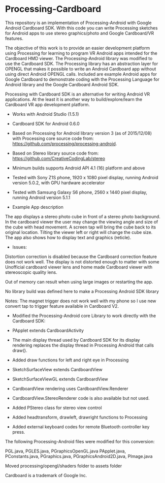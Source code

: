 # Processing-Cardboard
This repository is an implementation of Processing-Android with Google Android Cardboard SDK.
With this code you can write Processing sketches for Android apps to use stereo graphics/photo and Google Cardboard/VR features.

 The objective of this work is to provide an easier 
 development platform using Processing for learning to program VR Android apps intended for the Cardboard HMD viewer.
 The  Processing-Android library was modified to use the Cardboard SDK.
 The Processing library has an abstraction layer for OPENGL that makes it possible
 to write an Android Cardboard app without using direct Android OPENGL calls. Included are example Android apps for Google Cardboard   to demonstrate coding with the Processing Language for Android library and
 the Google Cardboard Android SDK. 
 
 Processing with Cardboard SDK is an alternative for writing Android VR applications. At the least it is
 another way to build/explore/learn the Cardboard VR app development platform.
 
 * Works with Android Studio (1.5.1)
 * Cardboard SDK for Android 0.6.0
 * Based on Processing for Android library version 3 (as of 2015/12/08) with Processing core source code from: https://github.com/processing/processing-android.
 * Based on Stereo library source code from: https://github.com/CreativeCodingLab/stereo
 
 * Minimum builds supports Android API 4.1 (16) platform and above
 * Tested with Sony Z1S phone, 1920 x 1080 pixel display, running Android version 5.0.2, with GPU hardware accelerator
 * Tested with Samsung Galaxy S6 phone, 2560 x 1440 pixel display, running Android version 5.1.1
 
 * Example App description
 
The app displays a stereo photo cube in front of a stereo photo background. In the cardboard viewer the user may change the viewing angle and size of the cube with head movement. A screen tap will bring the cube back to its original location. Tilting the viewer left or right will change the cube size. The app also shows how to display text and graphics (reticle).
 
 * Issues:
 
Distortion correction is disabled because the Cardboard correction feature does not work well.
 The display is not distorted enough to matter with some Unofficial cardboard viewer lens and
 home made Cardboard viewer with stereoscopic quality lens.
 
 Out of memory can result when using large images or restarting the app.
 
 No library build was defined here to make a Processing Android SDK library 
 
 Notes:
 The magnet trigger does not work well with my phone so I use new convert tap to trigger feature
 available in Cardboard V2.

 * Modified the Processing-Android core Library to work directly with the Cardboard SDK:

 * PApplet extends CardboardActivity
 
 * The main display thread used by Cardboard SDK for its display rendering replaces the display thread in Processing Android that calls draw().

 * Added draw functions for left and right eye in Processing

 * SketchSurfaceView extends CardboardView

 * SketchSurfaceViewGL extends CardboardView

 * CardboardView rendering uses CardboardView.Renderer

 * CardboardView.StereoRenderer code is also available but not used.

 * Added PStereo class for stereo view control
  
 * Added headtransform, drawleft, drawright functions to Processing
  
 * Added external keyboard codes for remote Bluetooth controller key press.
 

 The following Processing-Android files were modified for this conversion:
 
   PGL.java,  PGLES.java,  PGraphicsOpenGL.java
   PApplet.java,  PConstants.java,  PGraphics.java,  PGraphicsAndroid2D.java,  PImage.java
 
 Moved processing/opengl/shaders folder to assets folder
 
 Cardboard is a trademark of Google Inc.

